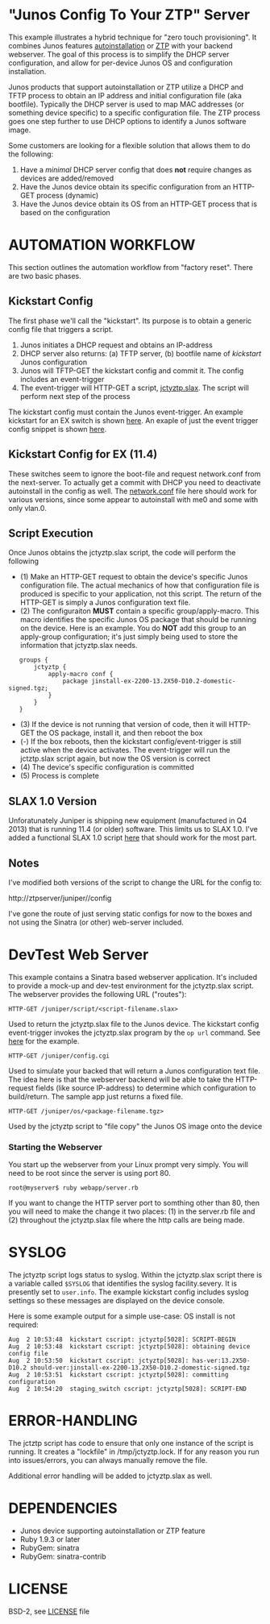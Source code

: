 # "Junos Config To Your ZTP" Server

 
  
  This example illustrates a hybrid technique for "zero touch provisioning".  It combines Junos features [autoinstallation](http://www.juniper.net/techpubs/en_US/junos12.3/topics/concept/ex-series-configuration-files-autoinstallation.html) or [ZTP](http://www.juniper.net/techpubs/en_US/junos12.3/topics/task/configuration/software-image-and-configuration-automatic-provisioning-confguring.html) with your backend webserver.  The goal of this process is to simplify the DHCP server configuration, and allow for per-device Junos OS and configuration installation.
  
  Junos products that support autoinstallation or ZTP utilize a DHCP and TFTP process to obtain an IP address and initial configuration file (aka bootfile).  Typically the DHCP server is used to map MAC addresses (or something device specific) to a specific configuration file.  The ZTP process goes one step further to use DHCP options to identify a Junos software image.
  
  Some customers are looking for a flexible solution that allows them to do the following:
  
  1. Have a *minimal* DHCP server config that does **not** require changes as devices are added/removed
  2. Have the Junos device obtain its specific configuration from an HTTP-GET process (dynamic)
  3. Have the Junos device obtain its OS from an HTTP-GET process that is based on the configuration
  
# AUTOMATION WORKFLOW

  This section outlines the automation workflow from "factory reset".  There are two basic phases.  
  
## Kickstart Config

The first phase we'll call the "kickstart".  Its purpose is to obtain a generic config file that triggers a script.  
  
  1. Junos initiates a DHCP request and obtains an IP-address
  2. DHCP server also returns: (a) TFTP server, (b) bootfile name of *kickstart* Junos configuration
  3. Junos will TFTP-GET the kickstart config and commit it. The config includes an event-trigger  
  4. The event-trigger will HTTP-GET a script, [jctyztp.slax](jctyztp.slax).  The script will perform next step of the process

The kickstart config must contain the Junos event-trigger.  An example kickstart for an EX switch is shown [here](ex-kickstart.conf).  An exaple of just the event trigger config snippet is shown [here](jctyztp-event.conf).

## Kickstart Config for EX (11.4)

These switches seem to ignore the boot-file and request network.conf from the next-server. To actually get a commit with DHCP you need to deactivate autoinstall in the config as well. The [network.conf](network.conf) file here should work for various versions, since some appear to autoinstall with me0 and some with only vlan.0.

## Script Execution

  Once Junos obtains the jctyztp.slax script, the code will perform the following
  
  * (1)  Make an HTTP-GET request to obtain the device's specific Junos configuration file.  The actual mechanics of how that configuration file is produced is specific to your application, not this script.  The return of the HTTP-GET is simply a Junos configuration text file.
  * (2)  The configuraiton **MUST** contain a specific group/apply-macro.  This macro identifies the specific Junos OS package that should be running on the device.  Here is an example.  You do **NOT** add this group to an apply-group configuration; it's just simply being used to store the information that jctyztp.slax needs.
  
````
   groups {
       jctyztp {
           apply-macro conf {
               package jinstall-ex-2200-13.2X50-D10.2-domestic-signed.tgz;
           }
       }
   }
````

  * (3)  If the device is not running that version of code, then it will HTTP-GET the OS package, install it, and then reboot the box
  * (-)  If the box reboots, then the kickstart config/event-trigger is still active when the device activates.  The event-trigger will run the jctztp.slax script again, but now the OS version is correct
  * (4)  The device's specific configuration is committed
  * (5)  Process is complete

## SLAX 1.0 Version

Unforatunately Juniper is shipping new equipment (manufactured in Q4 2013) that is running 11.4 (or older) software. This limits
us to SLAX 1.0. I've added a functional SLAX 1.0 script [here](jctyztp-slax10.slax) that should work for the most part.

## Notes

I've modified both versions of the script to change the URL for the config to:

http://ztpserver/juniper/<SERIALNUMBER>/config

I've gone the route of just serving static configs for now to the boxes and not using the Sinatra (or other) web-server included.

# DevTest Web Server

This example contains a Sinatra based webserver application.  It's included to provide a mock-up and dev-test environment for the jctyztp.slax script.  The webserver provides the following URL ("routes"):

````
HTTP-GET /juniper/script/<script-filename.slax>
````
  Used to return the jctyztp.slax file to the Junos device.  The kickstart config event-trigger invokes the jctyztp.slax program by the `op url` command. See [here](jctyztp-event.conf) for the example.

````
HTTP-GET /juniper/config.cgi
````
  Used to simulate your backed that will return a Junos configuration text file.  The idea here is that the
  webserver backend will be able to take the HTTP-request fields (like source IP-address) to determine which
  configuration to build/return.  The sample app just returns a fixed file.

````
HTTP-GET /juniper/os/<package-filename.tgz>
````
  Used by the jctyztp script to "file copy" the Junos OS image onto the device
  
### Starting the Webserver

You start up the webserver from your Linux prompt very simply.  You will need to be root since the server is using port 80.
  
````
root@myserver$ ruby webapp/server.rb
````

If you want to change the HTTP server port to somthing other than 80, then you will need to make the change it two places:  (1) in the server.rb file and (2) throughout the jctyztp.slax file where the http calls are being made.

# SYSLOG

The jctyztp script logs status to syslog. Within the jctyztp.slax script there is a variable called `$SYSLOG` that identifies the syslog facility.severy.  It is presently set to `user.info`.  The example kickstart config includes syslog settings so these messages are displayed on the device console.  

Here is some example output for a simple use-case: OS install is not required:
````
Aug  2 10:53:48  kickstart cscript: jctyztp[5028]: SCRIPT-BEGIN
Aug  2 10:53:48  kickstart cscript: jctyztp[5028]: obtaining device config file
Aug  2 10:53:50  kickstart cscript: jctyztp[5028]: has-ver:13.2X50-D10.2 should-ver:jinstall-ex-2200-13.2X50-D10.2-domestic-signed.tgz
Aug  2 10:53:51  kickstart cscript: jctyztp[5028]: committing configuration
Aug  2 10:54:20  staging_switch cscript: jctyztp[5028]: SCRIPT-END

````

# ERROR-HANDLING

The jctztp script has code to ensure that only one instance of the script is running.  It creates a "lockfile" in /tmp/jctyztp.lock.  If for any reason you run into issues/errors, you can always manually remove the file.

Additional error handling will be added to jctyztp.slax as well.

# DEPENDENCIES

 * Junos device supporting autoinstallation or ZTP feature
 * Ruby 1.9.3 or later
 * RubyGem: sinatra
 * RubyGem: sinatra-contrib
 
# LICENSE
BSD-2, see [LICENSE](LICENSE.md) file

